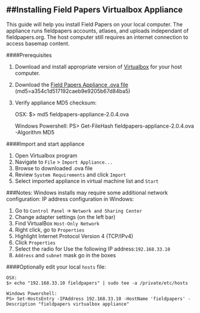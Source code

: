 ##Installing Field Papers Virtualbox Appliance
---

This guide will help you install Field Papers on your local computer.  The appliance runs fieldpapers accounts, atlases, and uploads independant of fieldpapers.org.  The host computer still requires an internet connection to access basemap content.

####Prerequisites

1. Download and install appropriate version of [Virtualbox](https://www.virtualbox.org/wiki/Downloads) for your host computer.
2. Download the [Field Papers Appliance .ova file](http://blueraster-outbox.s3.amazonaws.com/fieldpapers-appliance-2.0.4.ova) (md5=a354c1d517192caeb9e9205b67d84ba5)
3. Verify appliance MD5 checksum: 
	
	OSX:
	$> md5 fieldpapers-appliance-2.0.4.ova

	Windows Powershell:
	PS> Get-FileHash fieldpapers-appliance-2.0.4.ova -Algorithm MD5


####Import and start appliance 

1. Open Virtualbox program
2. Navigate to `File` > `Import Appliance...`
3. Browse to downloaded .ova file
4. Review `System Requirements` and click `Import`
5. Select imported appliance in virtual machine list and `Start`

###Notes:
Windows installs may require some additional network configuration:
IP address configuration in Windows:

1. Go to `Control Panel` -> `Network and Sharing Center`
2. Change adapter settings (on the left bar)
3. Find VirtualBox `Host-Only Network`
4. Right click, go to `Properties`
5. Highlight Internet Protocol Version 4 (TCP/IPv4)
6. Click `Properties`
7. Select the radio for Use the following IP address:`192.168.33.10`
8. `Address` and `subnet` mask go in the boxes

####Optionally edit your local `hosts` file:

	OSX: 
	$> echo "192.168.33.10 fieldpapers" | sudo tee -a /private/etc/hosts

	Windows Powershell: 
	PS> Set-HostsEntry -IPAddress 192.168.33.10 -HostName 'fieldpapers' -Description "fieldpapers virtualbox appliance"

		


